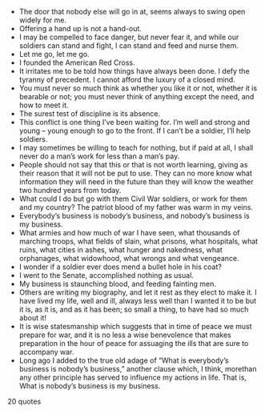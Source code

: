  - The door that nobody else will go in at, seems always to swing open widely for me.
 - Offering a hand up is not a hand-out.
 - I may be compelled to face danger, but never fear it, and while our soldiers can stand and fight, I can stand and feed and nurse them.
 - Let me go, let me go.
 - I founded the American Red Cross.
 - It irritates me to be told how things have always been done. I defy the tyranny of precedent. I cannot afford the luxury of a closed mind.
 - You must never so much think as whether you like it or not, whether it is bearable or not; you must never think of anything except the need, and how to meet it.
 - The surest test of discipline is its absence.
 - This conflict is one thing I’ve been waiting for. I’m well and strong and young – young enough to go to the front. If I can’t be a soldier, I’ll help soldiers.
 - I may sometimes be willing to teach for nothing, but if paid at all, I shall never do a man’s work for less than a man’s pay.
 - People should not say that this or that is not worth learning, giving as their reason that it will not be put to use. They can no more know what information they will need in the future than they will know the weather two hundred years from today.
 - What could I do but go with them Civil War soldiers, or work for them and my country? The patriot blood of my father was warm in my veins.
 - Everybody’s business is nobody’s business, and nobody’s business is my business.
 - What armies and how much of war I have seen, what thousands of marching troops, what fields of slain, what prisons, what hospitals, what ruins, what cities in ashes, what hunger and nakedness, what orphanages, what widowhood, what wrongs and what vengeance.
 - I wonder if a soldier ever does mend a bullet hole in his coat?
 - I went to the Senate, accomplished nothing as usual.
 - My business is staunching blood, and feeding fainting men.
 - Others are writing my biography, and let it rest as they elect to make it. I have lived my life, well and ill, always less well than I wanted it to be but it is, as it is, and as it has been; so small a thing, to have had so much about it!
 - It is wise statesmanship which suggests that in time of peace we must prepare for war, and it is no less a wise benevolence that makes preparation in the hour of peace for assuaging the ills that are sure to accompany war.
 - Long ago I added to the true old adage of “What is everybody’s business is nobody’s business,” another clause which, I think, morethan any other principle has served to influence my actions in life. That is, What is nobody’s business is my business.

20 quotes